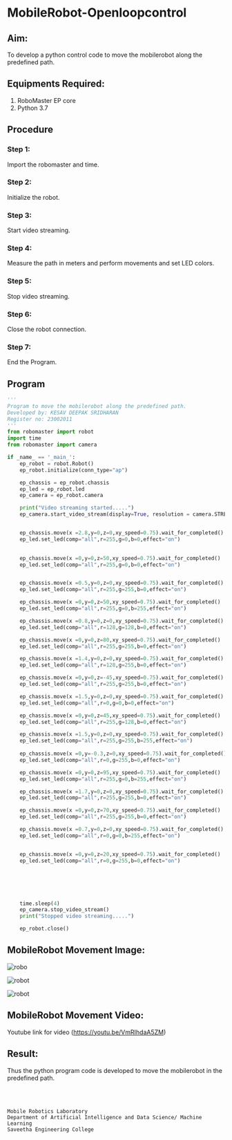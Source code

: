 # MobileRobot-Openloopcontrol
## Aim:

To develop a python control code to move the mobilerobot along the predefined path.

## Equipments Required:
1. RoboMaster EP core
2. Python 3.7

## Procedure

### Step 1:
Import the robomaster and time.
### Step 2:
Initialize the robot.
### Step 3:
Start video streaming.
### Step 4:
Measure the path in meters and perform movements and set LED colors.
### Step 5:
Stop video streaming.
### Step 6:
Close the robot connection.
### Step 7:
End the Program.
## Program
```python
'''
Program to move the mobilerobot along the predefined path.
Developed by: KESAV DEEPAK SRIDHARAN
Register no: 23002011
'''
from robomaster import robot
import time
from robomaster import camera

if _name_ == '_main_':
    ep_robot = robot.Robot()
    ep_robot.initialize(conn_type="ap")

    ep_chassis = ep_robot.chassis
    ep_led = ep_robot.led
    ep_camera = ep_robot.camera

    print("Video streaming started.....")
    ep_camera.start_video_stream(display=True, resolution = camera.STREAM_360P)


    ep_chassis.move(x =2.8,y=0,z=0,xy_speed=0.75).wait_for_completed()
    ep_led.set_led(comp="all",r=255,g=0,b=0,effect="on")
    

    ep_chassis.move(x =0,y=0,z=50,xy_speed=0.75).wait_for_completed()
    ep_led.set_led(comp="all",r=255,g=0,b=0,effect="on")


    ep_chassis.move(x =0.5,y=0,z=0,xy_speed=0.75).wait_for_completed()
    ep_led.set_led(comp="all",r=255,g=255,b=0,effect="on")

    ep_chassis.move(x =0,y=0,z=50,xy_speed=0.75).wait_for_completed()
    ep_led.set_led(comp="all",r=255,g=0,b=255,effect="on")

    ep_chassis.move(x =0.8,y=0,z=0,xy_speed=0.75).wait_for_completed()
    ep_led.set_led(comp="all",r=128,g=128,b=0,effect="on")

    ep_chassis.move(x =0,y=0,z=80,xy_speed=0.75).wait_for_completed()
    ep_led.set_led(comp="all",r=255,g=255,b=0,effect="on")

    ep_chassis.move(x =1.4,y=0,z=0,xy_speed=0.75).wait_for_completed()
    ep_led.set_led(comp="all",r=128,g=255,b=0,effect="on")

    ep_chassis.move(x =0,y=0,z=-45,xy_speed=0.75).wait_for_completed()
    ep_led.set_led(comp="all",r=255,g=255,b=0,effect="on")

    ep_chassis.move(x =1.5,y=0,z=0,xy_speed=0.75).wait_for_completed()
    ep_led.set_led(comp="all",r=0,g=0,b=0,effect="on")

    ep_chassis.move(x =0,y=0,z=45,xy_speed=0.75).wait_for_completed()
    ep_led.set_led(comp="all",r=255,g=128,b=0,effect="on")

    ep_chassis.move(x =1.5,y=0,z=0,xy_speed=0.75).wait_for_completed()
    ep_led.set_led(comp="all",r=255,g=255,b=255,effect="on")
    
    ep_chassis.move(x =0,y=-0.3,z=0,xy_speed=0.75).wait_for_completed()
    ep_led.set_led(comp="all",r=0,g=255,b=0,effect="on")

    ep_chassis.move(x =0,y=0,z=95,xy_speed=0.75).wait_for_completed()
    ep_led.set_led(comp="all",r=255,g=0,b=255,effect="on")

    ep_chassis.move(x =1.7,y=0,z=0,xy_speed=0.75).wait_for_completed()
    ep_led.set_led(comp="all",r=255,g=255,b=0,effect="on")

    ep_chassis.move(x =0,y=0,z=70,xy_speed=0.75).wait_for_completed()
    ep_led.set_led(comp="all",r=255,g=255,b=0,effect="on")

    ep_chassis.move(x =0.7,y=0,z=0,xy_speed=0.75).wait_for_completed()
    ep_led.set_led(comp="all",r=0,g=0,b=255,effect="on") 


    ep_chassis.move(x =0,y=0,z=20,xy_speed=0.75).wait_for_completed()
    ep_led.set_led(comp="all",r=0,g=255,b=0,effect="on") 






    time.sleep(4)
    ep_camera.stop_video_stream()
    print("Stopped video streaming.....")

    ep_robot.close()
```

## MobileRobot Movement Image:

![robo](./img/robomaster.png)

![robot](out1.jpeg)

![robot](out2.jpeg)
## MobileRobot Movement Video:



Youtube link for video (https://youtu.be/VmRIhdaA5ZM)


## Result:
Thus the python program code is developed to move the mobilerobot in the predefined path.


<br/>
<br/>

```
Mobile Robotics Laboratory
Department of Artificial Intelligence and Data Science/ Machine Learning
Saveetha Engineering College
```

